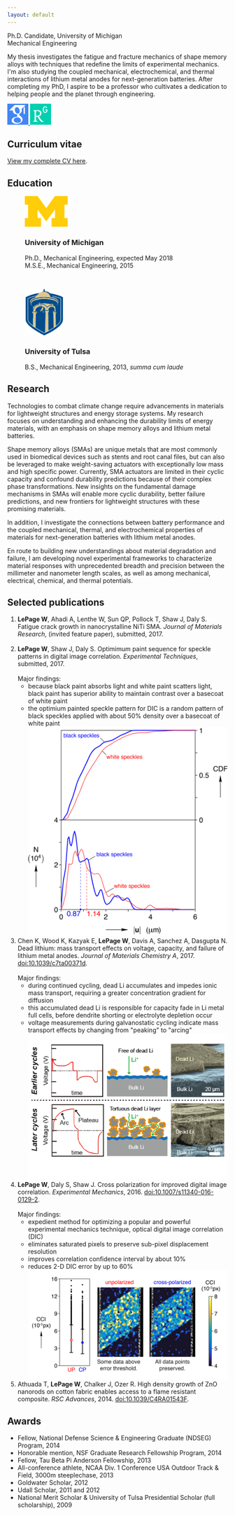 ```yaml
---
layout: default
---
```


<div class="centeredtext tagline">Ph.D. Candidate, University of Michigan<br />Mechanical Engineering</div>
<div class="circular300"></div>



My thesis investigates the fatigue and fracture mechanics of shape memory alloys with techniques that redefine the limits of experimental mechanics. I'm also studying the coupled mechanical, electrochemical, and thermal interactions of lithium metal anodes for next-generation batteries. After completing my PhD, I aspire to be a professor who cultivates a dedication to helping people and the planet through engineering. 

<div id="Ricons">
<a class="Ricon" href="https://scholar.google.com/citations?user=ACk2g1gAAAAJ">
<img class="Ricon gs" src="img/gs.png" width="48" height="48" />
</a>
<a class="Ricon" href="https://www.researchgate.net/profile/William_LePage">
<img class="Ricon rg" src="img/rg.png" width="48" height="48" />
</a>
</div>

## Curriculum vitae
[View my complete CV here](../William_LePage.pdf).


## Education
<figure>
	<img src="img/Michigan3.png" width="100" />
	<div class="centeredtext">	
	<h3>University of Michigan</h3>
	<figcaption>Ph.D., Mechanical Engineering, expected May 2018</figcaption>
	<figcaption>M.S.E., Mechanical Engineering, 2015</figcaption>
	</div>
</figure>
<p>&nbsp;</p>
<figure>
	<img src="img/Tulsa2.png" width="90" />
	<div class="centeredtext">
	<h3>University of Tulsa</h3>
	<figcaption>B.S., Mechanical Engineering, 2013, <em>summa cum laude</em></figcaption>
	</div>
</figure>

## Research

Technologies to combat climate change require advancements in materials for lightweight structures and energy storage systems. My research focuses on understanding and enhancing the durability limits of energy materials, with an emphasis on shape memory alloys and lithium metal batteries. 

Shape memory alloys (SMAs) are unique metals that are most commonly used in biomedical devices such as stents and root canal files, but can also be leveraged to make weight-saving actuators with exceptionally low mass and high specific power. Currently, SMA actuators are limited in their cyclic capacity and confound durability predictions because of their complex phase transformations. New insights on the fundamental damage mechanisms in SMAs will enable more cyclic durability, better failure predictions, and new frontiers for lightweight structures with these promising materials.

In addition, I investigate the connections between battery performance and the coupled mechanical, thermal, and electrochemical properties of materials for next-generation batteries with lithium metal anodes.

En route to building new understandings about material degradation and failure, I am developing novel experimental frameworks to characterize material responses with unprecedented breadth and precision between the millimeter and nanometer length scales, as well as among mechanical, electrical, chemical, and thermal potentials. 

## Selected publications
1. __LePage W__, Ahadi A, Lenthe W, Sun QP, Pollock T, Shaw J, Daly S. Fatigue crack growth in nanocrystalline NiTi SMA. _Journal of Materials Research_, (invited feature paper), submitted, 2017. <br /><br />
1. __LePage W__, Shaw J, Daly S. Optimimum paint sequence for speckle patterns in digital image correlation. _Experimental Techniques_, submitted, 2017. <br /><br />
Major findings:
	+ because black paint absorbs light and white paint scatters light, black paint has superior ability to maintain contrast over a basecoat of white paint
	+ the optimium painted speckle pattern for DIC is a random pattern of black speckles applied with about 50% density over a basecoat of white paint
![Optimum paint speckles sequence](img/TOC_paintspeckles.png "Optimum paint speckles sequence")
1. Chen K, Wood K, Kazyak E, __LePage W__, Davis A, Sanchez A, Dasgupta N. Dead lithium: mass transport effects on voltage, capacity, and failure of lithium metal anodes. _Journal of Materials Chemistry A_, 2017. [doi:10.1039/c7ta00371d](http://doi.org/10.1039/c7ta00371d). <br /><br />
Major findings:
	+ during continued cycling, dead Li accumulates and impedes ionic mass transport, requiring a greater concentration gradient for diffusion
	+ this accumulated dead Li is responsible for capacity fade in Li metal full cells, before dendrite shorting or electrolyte depletion occur
	+ voltage measurements during galvanostatic cycling indicate mass transport effects by changing from "peaking" to "arcing"
![Dead lithium mass transport effects](img/TOC_deadLi.png "Dead lithium mass transport effects")
1. __LePage W__, Daly S, Shaw J. Cross polarization for improved digital image correlation. _Experimental Mechanics_, 2016. [doi:10.1007/s11340-016-0129-2](http://doi.org/10.1007/s11340-016-0129-2). <br /><br />
Major findings:
	+ expedient method for optimizing a popular and powerful experimental mechanics technique, optical digital image correlation (DIC)
	+ eliminates saturated pixels to preserve sub-pixel displacement resolution
	+ improves correlation confidence interval by about 10%
	+ reduces 2-D DIC error by up to 60%
![Cross polarization for improved DIC](img/TOC_crosspolarization.png "Cross polarization for improved DIC")
1. Athuada T, __LePage W__, Chalker J, Ozer R. High density growth of ZnO nanorods on cotton fabric enables access to a flame resistant composite. _RSC Advances_, 2014. [doi:10.1039/C4RA01543F](http://doi.org/10.1039/C4RA01543F).

## Awards
+ Fellow, National Defense Science & Engineering Graduate (NDSEG) Program, 2014
+ Honorable mention, NSF Graduate Research Fellowship Program, 2014
+ Fellow, Tau Beta Pi Anderson Fellowship, 2013
+ All-conference athlete, NCAA Div. 1 Conference USA Outdoor Track & Field, 3000m steeplechase, 2013
+ Goldwater Scholar, 2012
+ Udall Scholar, 2011 and 2012
+ National Merit Scholar & University of Tulsa Presidential Scholar (full scholarship), 2009
